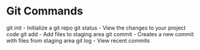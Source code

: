 # Git Commands

git init - Initialize a git repo
git status - View the changes to your project code
git add - Add files to staging area
git commit - Creates a new commit with files from staging area
git log - View recent commits
